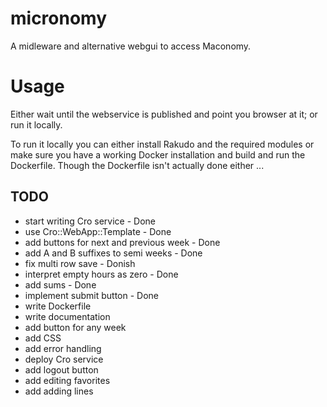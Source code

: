 # micronomy

A midleware and alternative webgui to access Maconomy.

# Usage

Either wait until the webservice is published and point you browser at
it; or run it locally.

To run it locally you can either install Rakudo and the required
modules or make sure you have a working Docker installation and build
and run the Dockerfile. Though the Dockerfile isn't actually done
either ...

## TODO

* start writing Cro service - Done
* use Cro::WebApp::Template - Done
* add buttons for next and previous week - Done
* add A and B suffixes to semi weeks - Done
* fix multi row save - Donish
* interpret empty hours as zero - Done
* add sums - Done
* implement submit button - Done
* write Dockerfile
* write documentation
* add button for any week
* add CSS
* add error handling
* deploy Cro service
* add logout button
* add editing favorites
* add adding lines
